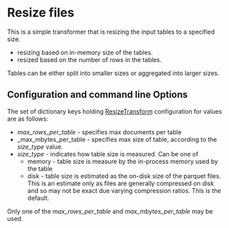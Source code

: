 # Resize  files

This is a simple transformer that is resizing the input tables to a specified size. 
* resizing based on in-memory size of the tables.
* resized based on the number of rows in the tables. 

Tables can be either split into smaller sizes or aggregated into larger sizes.


## Configuration and command line Options

The set of dictionary keys holding [ResizeTransform](python/resize_transform.py)
configuration for values are as follows:

* _max_rows_per_table_ - specifies max documents per table
* _max_mbytes_per_table - specifies max size of table, according to the _size_type_ value.
* _size_type_ - indicates how table size is measured. Can be one of
    * memory - table size is measure by the in-process memory used by the table
    * disk - table size is estimated as the on-disk size of the parquet files.  This is an estimate only
        as files are generally compressed on disk and so may not be exact due varying compression ratios.
        This is the default.

Only one of the _max_rows_per_table_ and _max_mbytes_per_table_ may be used.
